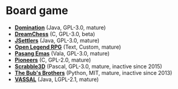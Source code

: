 [comment]: # (autogenerated content, do not edit)
# Board game

- **[Domination](domination.md)** (Java, GPL-3.0, mature)
- **[DreamChess](dreamchess.md)** (C, GPL-3.0, beta)
- **[JSettlers](jsettlers.md)** (Java, GPL-3.0, mature)
- **[Open Legend RPG](open_legend_rpg.md)** (Text, Custom, mature)
- **[Pasang Emas](pasang_emas.md)** (Vala, GPL-3.0, mature)
- **[Pioneers](pioneers.md)** (C, GPL-2.0, mature)
- **[Scrabble3D](scrabble3d.md)** (Pascal, GPL-3.0, mature, inactive since 2015)
- **[The Bub's Brothers](the_bubs_brothers.md)** (Python, MIT, mature, inactive since 2013)
- **[VASSAL](vassal.md)** (Java, LGPL-2.1, mature)